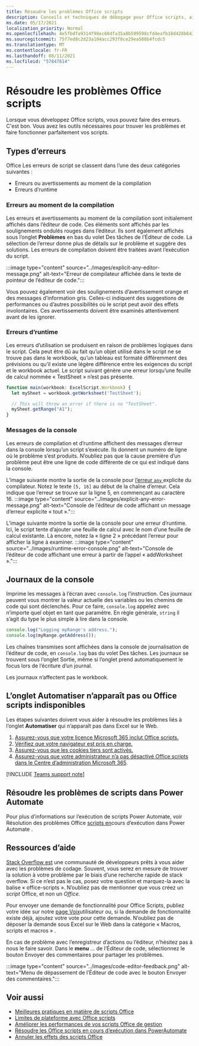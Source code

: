 ```yaml
---
title: Résoudre les problèmes Office scripts
description: Conseils et techniques de débogage pour Office scripts, ainsi que des ressources d’aide.
ms.date: 05/17/2021
localization_priority: Normal
ms.openlocfilehash: 4e5fbdfa9314f98ec68dfa35a8b599598cfd4eafb18d428b6431850a562caba0
ms.sourcegitcommit: 75f7ed8c2d23a104acc293f8ce29ea580b4fcdc5
ms.translationtype: MT
ms.contentlocale: fr-FR
ms.lasthandoff: 08/11/2021
ms.locfileid: "57847614"
---
```

# <a name="troubleshoot-office-scripts"></a>Résoudre les problèmes Office scripts

Lorsque vous développez Office scripts, vous pouvez faire des erreurs. C'est bon. Vous avez les outils nécessaires pour trouver les problèmes et faire fonctionner parfaitement vos scripts.

## <a name="types-of-errors"></a>Types d’erreurs

Office Les erreurs de script se classent dans l’une des deux catégories suivantes :

* Erreurs ou avertissements au moment de la compilation
* Erreurs d’runtime

### <a name="compile-time-errors"></a>Erreurs au moment de la compilation

Les erreurs et avertissements au moment de la compilation sont initialement affichés dans l’éditeur de code. Ces éléments sont affichés par les soulignements ondulés rouges dans l’éditeur. Ils sont également affichés sous l’onglet **Problèmes** en bas du volet Des tâches de l’Éditeur de code. La sélection de l’erreur donne plus de détails sur le problème et suggère des solutions. Les erreurs de compilation doivent être traitées avant l’exécution du script.

:::image type="content" source="../images/explicit-any-editor-message.png" alt-text="Erreur de compilateur affichée dans le texte de pointeur de l’éditeur de code.":::

Vous pouvez également voir des soulignements d’avertissement orange et des messages d’information gris. Celles-ci indiquent des suggestions de performances ou d’autres possibilités où le script peut avoir des effets involontaires. Ces avertissements doivent être examinés attentivement avant de les ignorer.

### <a name="runtime-errors"></a>Erreurs d’runtime

Les erreurs d’utilisation se produisent en raison de problèmes logiques dans le script. Cela peut être dû au fait qu’un objet utilisé dans le script ne se trouve pas dans le workbook, qu’un tableau est formaté différemment des prévisions ou qu’il existe une légère différence entre les exigences du script et le workbook actuel. Le script suivant génère une erreur lorsqu’une feuille de calcul nommée « TestSheet » n’est pas présente.

```TypeScript
function main(workbook: ExcelScript.Workbook) {
  let mySheet = workbook.getWorksheet('TestSheet');

  // This will throw an error if there is no "TestSheet".
  mySheet.getRange("A1");
}
```

### <a name="console-messages"></a>Messages de la console

Les erreurs de compilation et d’runtime affichent des messages d’erreur dans la console lorsqu’un script s’exécute. Ils donnent un numéro de ligne où le problème s’est produits. N’oubliez pas que la cause première d’un problème peut être une ligne de code différente de ce qui est indiqué dans la console.

L’image suivante montre la sortie de la console pour [l’erreur `any` ](../develop/typescript-restrictions.md) explicite du compilateur. Notez le texte `[5, 16]` au début de la chaîne d’erreur. Cela indique que l’erreur se trouve sur la ligne 5, en commençant au caractère 16.
:::image type="content" source="../images/explicit-any-error-message.png" alt-text="Console de l’éditeur de code affichant un message d’erreur explicite « tout ».":::

L’image suivante montre la sortie de la console pour une erreur d’runtime. Ici, le script tente d’ajouter une feuille de calcul avec le nom d’une feuille de calcul existante. Là encore, notez la « ligne 2 » précédant l’erreur pour afficher la ligne à examiner.
:::image type="content" source="../images/runtime-error-console.png" alt-text="Console de l’éditeur de code affichant une erreur à partir de l’appel « addWorksheet ».":::

## <a name="console-logs"></a>Journaux de la console

Imprime les messages à l’écran avec `console.log` l’instruction. Ces journaux peuvent vous montrer la valeur actuelle des variables ou les chemins de code qui sont déclenchés. Pour ce faire, `console.log` appelez avec n’importe quel objet en tant que paramètre. En règle générale, `string` il s’agit du type le plus simple à lire dans la console.

```TypeScript
console.log("Logging myRange's address.");
console.log(myRange.getAddress());
```

Les chaînes transmises sont affichées dans la console de journalisation de l’éditeur de code, en `console.log` bas du volet Des tâches. Les journaux se  trouvent sous l’onglet Sortie, même si l’onglet prend automatiquement le focus lors de l’écriture d’un journal.

Les journaux n’affectent pas le workbook.

## <a name="automate-tab-not-appearing-or-office-scripts-unavailable"></a>L’onglet Automatiser n’apparaît pas ou Office scripts indisponibles

Les étapes suivantes doivent vous aider à résoudre les problèmes liés à l’onglet **Automatiser** qui n’apparaît pas dans Excel sur le Web.

1. [Assurez-vous que votre licence Microsoft 365 inclut Office scripts.](../overview/excel.md#requirements)
1. [Vérifiez que votre navigateur est pris en charge.](platform-limits.md#browser-support)
1. [Assurez-vous que les cookies tiers sont activés.](platform-limits.md#third-party-cookies)
1. [Assurez-vous que votre administrateur n’a pas désactivé Office scripts dans le Centre d’administration Microsoft 365](/microsoft-365/admin/manage/manage-office-scripts-settings).

[!INCLUDE [Teams support note](../includes/teams-support-note.md)]

## <a name="troubleshoot-scripts-in-power-automate"></a>Résoudre les problèmes de scripts dans Power Automate

Pour plus d’informations sur l’exécution de scripts Power Automate, voir Résolution des problèmes Office [scripts en](power-automate-troubleshooting.md)cours d’exécution dans Power Automate .

## <a name="help-resources"></a>Ressources d’aide

[Stack Overflow est](https://stackoverflow.com/questions/tagged/office-scripts) une communauté de développeurs prêts à vous aider avec les problèmes de codage. Souvent, vous serez en mesure de trouver la solution à votre problème par le biais d’une recherche rapide de stack overflow. Si ce n’est pas le cas, posez votre question et marquez-la avec la balise « office-scripts ». N’oubliez pas de mentionner que vous créez un *script* Office, et non un *Office.*

Pour envoyer une demande de fonctionnalité pour Office Scripts, publiez votre idée sur notre [page Voix](https://excel.uservoice.com/forums/274580-excel-for-the-web?category_id=143439)utilisateur ou, si la demande de fonctionnalité existe déjà, ajoutez votre vote pour cette demande. N’oubliez pas de déposer la demande sous Excel sur le Web dans la catégorie « Macros, scripts et macros » .

En cas de problème avec l’enregistreur d’actions ou l’éditeur, n’hésitez pas à nous le faire savoir. Dans le **menu** ... de l’Éditeur  de code, sélectionnez le bouton Envoyer des commentaires pour partager les problèmes.

:::image type="content" source="../images/code-editor-feedback.png" alt-text="Menu de dépassement de l’Éditeur de code avec le bouton Envoyer des commentaires.":::

## <a name="see-also"></a>Voir aussi

- [Meilleures pratiques en matière de scripts Office](../develop/best-practices.md)
- [Limites de plateforme avec Office scripts](platform-limits.md)
- [Améliorer les performances de vos scripts Office de gestion](../develop/web-client-performance.md)
- [Résoudre les Office scripts en cours d’exécution dans PowerAutomate](power-automate-troubleshooting.md)
- [Annuler les effets des scripts Office](undo.md)
